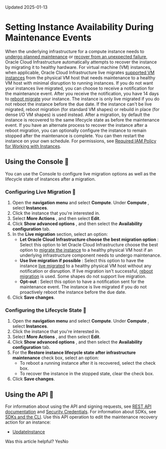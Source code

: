 Updated 2025-01-13
# Setting Instance Availability During Maintenance Events
When the underlying infrastructure for a compute instance needs to [undergo planned maintenance](https://docs.oracle.com/en-us/iaas/Content/Compute/References/infrastructure-maintenance.htm#planned-maintenance__vm-planned-maintenance) or [recover from an unexpected failure](https://docs.oracle.com/en-us/iaas/Content/Compute/References/infrastructure-maintenance.htm#hardware-failure), Oracle Cloud Infrastructure automatically attempts to recover the instance by migrating it to healthy hardware.
For virtual machine (VM) instances, when applicable, Oracle Cloud Infrastructure live migrates [supported VM instances](https://docs.oracle.com/en-us/iaas/Content/Compute/Tasks/movinganinstance.htm#live-migration__live-migration-support) from the physical VM host that needs maintenance to a healthy VM host with minimal disruption to running instances. If you do not want your instances live migrated, you can choose to receive a notification for the maintenance event. After you receive the notification, you have 14 days to [reboot migrate](https://docs.oracle.com/en-us/iaas/Content/Compute/Tasks/movinganinstance.htm#reboot) your instance. The instance is only live migrated if you do not reboot the instance before the due date. If the instance can't be live migrated, reboot migration (for standard VM shapes) or rebuild in place (for dense I/O VM shapes) is used instead.
After a migration, by default the instance is recovered to the same lifecycle state as before the maintenance event. If you have an alternate process to recover the instance after a reboot migration, you can optionally configure the instance to remain stopped after the maintenance is complete. You can then restart the instance on your own schedule.
For permissions, see [Required IAM Policy for Working with Instances](https://docs.oracle.com/en-us/iaas/Content/Compute/Tasks/instances.htm#permissions).
## Using the Console 🔗 
You can use the Console to configure live migration options as well as the lifecycle state of instances after a migration.
### Configuring Live Migration 🔗 
  1. Open the **navigation menu** and select **Compute**. Under **Compute** , select **Instances**.
  2. Click the instance that you're interested in.
  3. Select **More Actions** , and then select **Edit**.
  4. Click **Show advanced options** , and then select the **Availability configuration** tab.
  5. In the **Live migration** section, select an option:
     * **Let Oracle Cloud Infrastructure choose the best migration option** : Select this option to let Oracle Cloud Infrastructure choose the best option to [migrate the instance](https://docs.oracle.com/en-us/iaas/Content/Compute/Tasks/movinganinstance.htm#Moving_a_Compute_Instance_to_a_New_Host) to a healthy physical VM host if an underlying infrastructure component needs to undergo maintenance.
     * **Use live migration if possible** : Select this option to have the instance [live migrated](https://docs.oracle.com/en-us/iaas/Content/Compute/Tasks/movinganinstance.htm#live-migration) to a healthy physical VM host without any notification or disruption. If live migration isn't successful, [reboot migration](https://docs.oracle.com/en-us/iaas/Content/Compute/Tasks/movinganinstance.htm#moving-reboot) is used. Some shapes do not support live migration.
     * **Opt-out** : Select this option to have a notification sent for the maintenance event. The instance is live migrated if you do not proactively reboot the instance before the due date.
  6. Click **Save changes**.


### Configuring the Lifecycle State 🔗 
  1. Open the **navigation menu** and select **Compute**. Under **Compute** , select **Instances**.
  2. Click the instance that you're interested in.
  3. Select **More Actions** , and then select **Edit**.
  4. Click **Show advanced options** , and then select the **Availability configuration** tab.
  5. For the **Restore instance lifecycle state after infrastructure maintenance** check box, select an option:
     * To reboot a running instance after it is recovered, select the check box.
     * To recover the instance in the stopped state, clear the check box.
  6. Click **Save changes**.


## Using the API 🔗 
For information about using the API and signing requests, see [REST API documentation](https://docs.oracle.com/iaas/Content/API/Concepts/usingapi.htm) and [Security Credentials](https://docs.oracle.com/iaas/Content/General/Concepts/credentials.htm). For information about SDKs, see [SDKs and the CLI](https://docs.oracle.com/iaas/Content/API/Concepts/sdks.htm).
Use this API operation to edit the maintenance recovery action for an instance:
  * [UpdateInstance](https://docs.oracle.com/iaas/api/#/en/iaas/latest/Instance/UpdateInstance)


Was this article helpful?
YesNo

